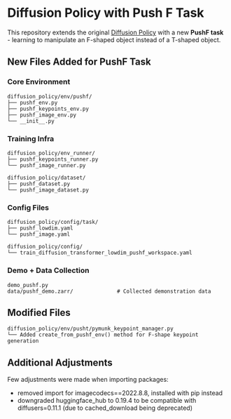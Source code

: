 # Diffusion Policy with Push F Task

This repository extends the original [Diffusion Policy](https://github.com/real-stanford/diffusion_policy) with a new **PushF task** - learning to manipulate an F-shaped object instead of a T-shaped object.

## New Files Added for PushF Task

### Core Environment
```
diffusion_policy/env/pushf/
├── pushf_env.py                    
├── pushf_keypoints_env.py         
├── pushf_image_env.py            
└── __init__.py                    
```

### Training Infra
```
diffusion_policy/env_runner/
├── pushf_keypoints_runner.py       
└── pushf_image_runner.py           

diffusion_policy/dataset/
├── pushf_dataset.py               
└── pushf_image_dataset.py          
```

### Config Files
```
diffusion_policy/config/task/
├── pushf_lowdim.yaml              
└── pushf_image.yaml               

diffusion_policy/config/
└── train_diffusion_transformer_lowdim_pushf_workspace.yaml 
```

### Demo + Data Collection
```
demo_pushf.py                      
data/pushf_demo.zarr/              # Collected demonstration data
```

## Modified Files
```
diffusion_policy/env/pusht/pymunk_keypoint_manager.py
└── Added create_from_pushf_env() method for F-shape keypoint generation
```

## Additional Adjustments

Few adjustments were made when importing packages:
- removed import for imagecodecs==2022.8.8, installed with pip instead
- downgraded huggingface_hub to 0.19.4 to be compatible with diffusers=0.11.1 (due to cached_download being deprecated)

